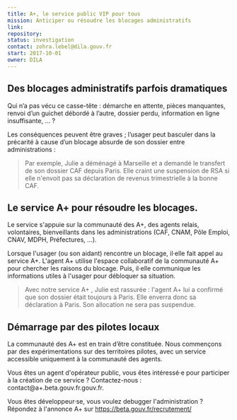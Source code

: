```yaml
---
title: A+, le service public VIP pour tous
mission: Anticiper ou résoudre les blocages administratifs
link: 
repository:
status: investigation
contact: zohra.lebel@dila.gouv.fr
start: 2017-10-01
owner: DILA
---
```

 
 ## Des blocages administratifs parfois dramatiques

Qui n’a pas vécu ce casse-tête : démarche en attente, pièces manquantes, renvoi d’un guichet débordé à l’autre, dossier perdu, information en ligne insuffisante, ... ? 

Les conséquences peuvent être graves ; l’usager peut basculer dans la précarité à cause d’un blocage absurde de son dossier entre administrations :

> Par exemple, Julie a déménagé à Marseille et a demandé le transfert de son dossier CAF depuis Paris. Elle craint une suspension de RSA si elle n'envoit pas sa déclaration de revenus trimestrielle à la bonne CAF.


## Le service A+ pour résoudre les blocages.

Le service s'appuie sur la communauté des A+, des agents relais, volontaires, bienveillants dans les administrations (CAF, CNAM, Pôle Emploi, CNAV, MDPH, Préfectures, ...).

Lorsque l'usager (ou son aidant) rencontre un blocage, il·elle fait appel au service A+.
L'agent A+ utilise l'espace collaboratif de la communauté A+ pour chercher les raisons du blocage. Puis, il·elle communique les informations utiles à l'usager pour débloquer sa situation.

> Avec notre service A+ , Julie est rassurée : l'agent A+ lui a confirmé que son dossier était toujours à Paris. Elle enverra donc sa déclaration à Paris. Son allocation ne sera pas suspendue.

## Démarrage par des pilotes locaux

La communauté des A+ est en train d’être constituée. 
Nous commençons par des expérimentations sur des territoires pilotes, avec un service accessible uniquement à la communauté des agents. 

Vous êtes un agent d'opérateur public, vous êtes intéressé·e pour participer à la création de ce service ? Contactez-nous  : contact@a+.beta.gouv.fr.gouv.fr. 

Vous êtes développeur·se, vous voulez debugger l'administration ? Répondez à l'annonce A+ sur https://beta.gouv.fr/recrutement/
